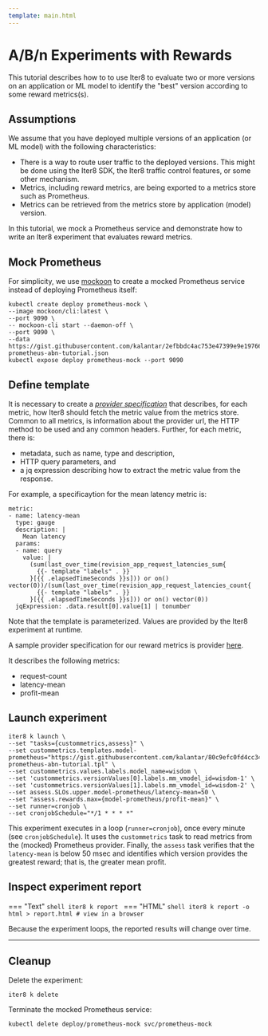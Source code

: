 ```yaml
---
template: main.html
---
```


# A/B/n Experiments with Rewards

This tutorial describes how to to use Iter8 to evaluate two or more versions on an application or ML model to identify the "best" version according to some reward metrics(s).

## Assumptions

We assume that you have deployed multiple versions of an application (or ML model) with the following characteristics:

- There is a way to route user traffic to the deployed versions. This might be done using the Iter8 SDK, the Iter8 traffic control features, or some other mechanism.
- Metrics, including reward metrics, are being exported to a metrics store such as Prometheus.
- Metrics can be retrieved from the metrics store by application (model) version.

In this tutorial, we mock a Prometheus service and demonstrate how to write an Iter8 experiment that evaluates reward metrics.

## Mock Prometheus

For simplicity, we use [mockoon](https://mockoon.com/) to create a mocked Prometheus service instead of deploying Prometheus itself:

```shell
kubectl create deploy prometheus-mock \
--image mockoon/cli:latest \
--port 9090 \
-- mockoon-cli start --daemon-off \
--port 9090 \
--data https://gist.githubusercontent.com/kalantar/2efbbdc4ac753e47399e9e1976655397/raw/e4e4a690a6e98eb9f230b6b9978b15ae2f3c7c8e/model-prometheus-abn-tutorial.json
kubectl expose deploy prometheus-mock --port 9090
```

## Define template

It is necessary to create a [_provider specification_](../../user-guide/tasks/custommetrics.md#provider-spec) that describes, for each metric, how Iter8 should fetch the metric value from the metrics store. Common to all metrics, is information about the provider url, the HTTP method to be used and any common headers. Further, for each metric, there is:
- metadata, such as name, type and description, 
- HTTP query parameters, and 
- a jq expression describing how to extract the metric value from the response.

For example, a specificaytion for the mean latency metric is: 

```
metric:
- name: latency-mean
  type: gauge
  description: |
    Mean latency
  params:
  - name: query
    value: |
      (sum(last_over_time(revision_app_request_latencies_sum{
        {{- template "labels" . }}
      }[{{ .elapsedTimeSeconds }}s])) or on() vector(0))/(sum(last_over_time(revision_app_request_latencies_count{
        {{- template "labels" . }}
      }[{{ .elapsedTimeSeconds }}s])) or on() vector(0))
  jqExpression: .data.result[0].value[1] | tonumber
```

Note that the template is parameterized. Values are provided by the Iter8 experiment at runtime.

A sample provider specification for our reward metrics is provider [here](https://gist.githubusercontent.com/kalantar/80c9efc0fd4cc34572d893cc82bdc4d2/raw/f3629aa62cdc9fd7e39ee2b6b113a8bf7b6b4463/model-prometheus-abn-tutorial.tpl).

It describes the following metrics:

- request-count
- latency-mean
- profit-mean

## Launch experiment

```shell
iter8 k launch \
--set "tasks={custommetrics,assess}" \
--set custommetrics.templates.model-prometheus="https://gist.githubusercontent.com/kalantar/80c9efc0fd4cc34572d893cc82bdc4d2/raw/f3629aa62cdc9fd7e39ee2b6b113a8bf7b6b4463/model-prometheus-abn-tutorial.tpl" \
--set custommetrics.values.labels.model_name=wisdom \
--set 'custommetrics.versionValues[0].labels.mm_vmodel_id=wisdom-1' \
--set 'custommetrics.versionValues[1].labels.mm_vmodel_id=wisdom-2' \
--set assess.SLOs.upper.model-prometheus/latency-mean=50 \
--set "assess.rewards.max={model-prometheus/profit-mean}" \
--set runner=cronjob \
--set cronjobSchedule="*/1 * * * *"
```

This experiment executes in a loop (`runner=cronjob`), once every minute (see `cronjobSchedule`). It uses the `custommetrics` task to read metrics from the (mocked) Prometheus provider. Finally, the `assess` task verifies that the `latency-mean` is below 50 msec and identifies which version provides the greatest reward; that is, the greater mean profit.

## Inspect experiment report

=== "Text"
    ```shell
    iter8 k report
    ```
=== "HTML"
    ```shell
    iter8 k report -o html > report.html # view in a browser
    ```

Because the experiment loops, the reported results will change over time.

***

## Cleanup

Delete the experiment:

```shell
iter8 k delete
```

Terminate the mocked Prometheus service:

```shell
kubectl delete deploy/prometheus-mock svc/prometheus-mock
```